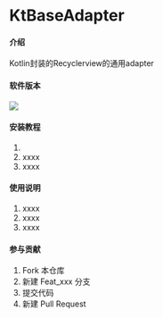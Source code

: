 # KtBaseAdapter

#### 介绍
Kotlin封装的Recyclerview的通用adapter

#### 软件版本
[![](https://www.jitpack.io/v/com.gitee.lohas_zfw/KtBaseAdapter.svg)](https://www.jitpack.io/#com.gitee.lohas_zfw/KtBaseAdapter)


#### 安装教程

1.
2. xxxx
3. xxxx

#### 使用说明

1. xxxx
2. xxxx
3. xxxx

#### 参与贡献

1. Fork 本仓库
2. 新建 Feat_xxx 分支
3. 提交代码
4. 新建 Pull Request

